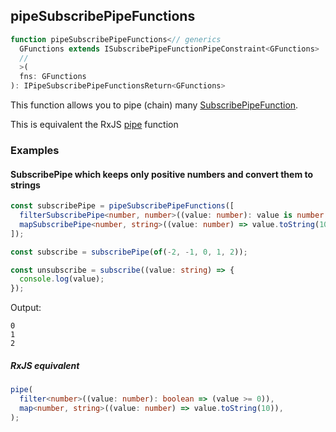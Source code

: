 ## pipeSubscribePipeFunctions

```ts
function pipeSubscribePipeFunctions<// generics
  GFunctions extends ISubscribePipeFunctionPipeConstraint<GFunctions>
  //
  >(
  fns: GFunctions
): IPipeSubscribePipeFunctionsReturn<GFunctions>
```

This function allows you to pipe (chain) many [SubscribePipeFunction](../../../types/subscribe-pipe-function/subscribe-pipe-function.md).

This is equivalent the RxJS [pipe](https://rxjs-dev.firebaseapp.com/api/index/function/pipe) function

### Examples

#### SubscribePipe which keeps only positive numbers and convert them to strings

```ts
const subscribePipe = pipeSubscribePipeFunctions([
  filterSubscribePipe<number, number>((value: number): value is number => (value >= 0)),
  mapSubscribePipe<number, string>((value: number) => value.toString(10)),
]);

const subscribe = subscribePipe(of(-2, -1, 0, 1, 2));

const unsubscribe = subscribe((value: string) => {
  console.log(value);
});
```

Output:

```text
0
1
2
```

##### RxJS equivalent

```ts
pipe(
  filter<number>((value: number): boolean => (value >= 0)),
  map<number, string>((value: number) => value.toString(10)),
);
```
